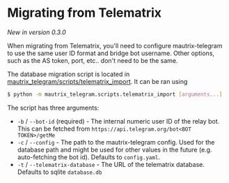 # Migrating from Telematrix
_New in version 0.3.0_

When migrating from Telematrix, you'll need to configure mautrix-telegram to use
the same user ID format and bridge bot username. Other options, such as the AS
token, port, etc.. don't need to be the same.

The database migration script is located in [mautrix_telegram/scripts/telematrix_import](https://github.com/tulir/mautrix-telegram/tree/master/mautrix_telegram/scripts/telematrix_import). It can be ran using
```bash
$ python -m mautrix_telegram.scripts.telematrix_import [arguments...]
```

The script has three arguments:
* `-b` / `--bot-id` (required) - The internal numeric user ID of the relay bot.
  This can be fetched from `https://api.telegram.org/bot<BOT TOKEN>/getMe`
* `-c` / `--config` - The path to the mautrix-telegram config. Used for the
  database path and might be used for other values in the future
  (e.g. auto-fetching the bot id). Defaults to `config.yaml`.
* `-t` / `--telematrix-database` - The URL of the telematrix database.
  Defaults to sqlite `database.db`
